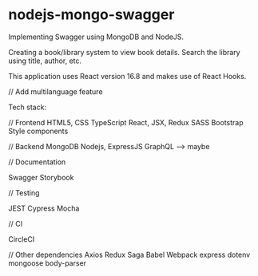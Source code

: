 # nodejs-mongo-swagger

Implementing Swagger using MongoDB and NodeJS.

Creating a book/library system to view book details. Search the library using title, author, etc.

This application uses React version 16.8 and makes use of React Hooks.

// Add multilanguage feature

Tech stack:

// Frontend
HTML5, CSS
TypeScript
React, JSX, Redux
SASS
Bootstrap
Style components

// Backend
MongoDB
Nodejs, ExpressJS
GraphQL --> maybe

// Documentation

Swagger
Storybook

// Testing

JEST
Cypress
Mocha

// CI

CircleCI

// Other dependencies
Axios
Redux Saga
Babel
Webpack
express
dotenv
mongoose
body-parser